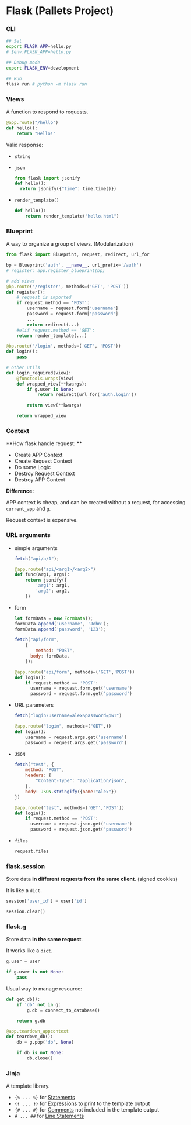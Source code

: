 # Flask (Pallets Project)

### CLI

```bash
## Set
export FLASK_APP=hello.py
# $env.FLASK_APP=hello.py

## Debug mode
export FLASK_ENV=development

## Run
flask run # python -m flask run
```



### Views

A function to respond to requests.

```python
@app.route("/hello")
def hello():
    return "Hello!"
```

Valid response:

* `string`

* `json`

  ```python
  from flask import jsonify
  def hello():
  	return jsonify({"time": time.time()})
  ```

* `render_template()`

  ```python
  def hello():
      return render_template("hello.html")
  ```

  

### Blueprint

A way to organize a group of views. (Modularization)

```python
from flask import Blueprint, request, redirect, url_for

bp = Blueprint('auth', __name__, url_prefix='/auth')
# register: app.register_blueprint(bp)

# add views
@bp.route('/register', methods=('GET', 'POST'))
def register():
    # request is imported
    if request.method == 'POST':
        username = request.form['username']
        password = request.form['password']
        ...
        return redirect(...)
    #elif request.method == 'GET':
    return render_template(...)

@bp.route('/login', methods=('GET', 'POST'))
def login():
    pass

# other utils
def login_required(view):
    @functools.wraps(view)
    def wrapped_view(**kwargs):
        if g.user is None:
            return redirect(url_for('auth.login'))

        return view(**kwargs)

    return wrapped_view
```



### Context

**How flask handle request: **

* Create APP Context 
* Create Request Context 
* Do some Logic 
* Destroy Request Context 
* Destroy APP Context

**Difference:**

APP context is cheap, and can be created without a request, for accessing `current_app` and `g`.

Request context is expensive.



### URL arguments

* simple arguments

  ```js
  fetch("api/a/1");
  ```

  

  ```python
  @app.route("api/<arg1>/<arg2>")
  def func(arg1, args):
      return jsonify({
          'arg1': arg1,
          'arg2': arg2,
      })
  ```

* form

  ```javascript
  let formData = new FormData();
  formData.append('username', 'John');
  formData.append('password', '123');
  
  fetch("api/form",
      {
          method: "POST",
      	body: formData,
      });
  ```

  ```python
  @app.route("api/form", methods=('GET','POST'))
  def login():
      if request.method == 'POST':
  	    username = request.form.get('username')
      	password = request.form.get('password')
  ```

* URL parameters

  ```javascript
  fetch("login?username=alex&password=pw1")
  ```

  ```python
  @app.route("login", methods=("GET",))
  def login():
      username = request.args.get('username')
      password = request.args.get('password')
  ```

* `JSON`

  ```javascript
  fetch("test", {
      method: "POST",
      headers: {
          "Content-Type": "application/json",
      },
      body: JSON.stringify({name:"Alex"})
  })
  ```

  ```python
  @app.route("test", methods=('GET','POST'))
  def login():
      if request.method == 'POST':
  	    username = request.json.get('username')
      	password = request.json.get('password')
  ```

  

* `files`

  ```python 
  request.files
  ```

  

### flask.session

Store data **in different requests from the same client**. (signed cookies)

It is like a `dict`.

```python
session['user_id'] = user['id']

session.clear()
```



### flask.g

Store data **in the same request**.

It works like a `dict`.

```python
g.user = user

if g.user is not None:
    pass
```

Usual way to manage resource:

```python
def get_db():
    if 'db' not in g:
        g.db = connect_to_database()

    return g.db

@app.teardown_appcontext
def teardown_db():
    db = g.pop('db', None)

    if db is not None:
        db.close()
```





### Jinja

A template library.

- `{% ... %}` for [Statements](https://jinja.palletsprojects.com/en/2.11.x/templates/#list-of-control-structures)
- `{{ ... }}` for [Expressions](https://jinja.palletsprojects.com/en/2.11.x/templates/#expressions) to print to the template output
- `{# ... #}` for [Comments](https://jinja.palletsprojects.com/en/2.11.x/templates/#comments) not included in the template output
- `# ... ##` for [Line Statements](https://jinja.palletsprojects.com/en/2.11.x/templates/#line-statements)





